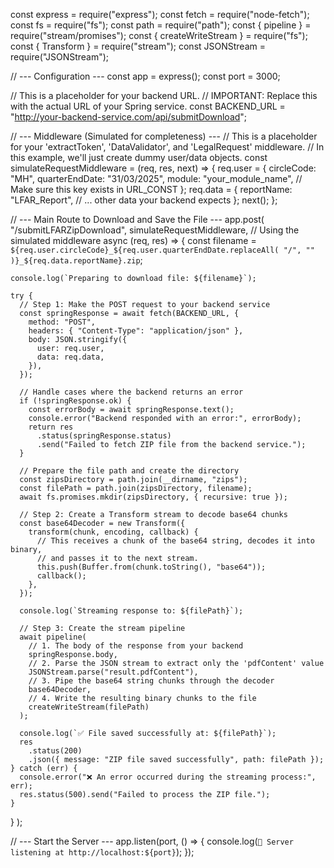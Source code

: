 const express = require("express");
const fetch = require("node-fetch");
const fs = require("fs");
const path = require("path");
const { pipeline } = require("stream/promises");
const { createWriteStream } = require("fs");
const { Transform } = require("stream");
const JSONStream = require("JSONStream");

// --- Configuration ---
const app = express();
const port = 3000;

// This is a placeholder for your backend URL.
// IMPORTANT: Replace this with the actual URL of your Spring service.
const BACKEND_URL = "http://your-backend-service.com/api/submitDownload";

// --- Middleware (Simulated for completeness) ---
// This is a placeholder for your 'extractToken', 'DataValidator', and 'LegalRequest' middleware.
// In this example, we'll just create dummy user/data objects.
const simulateRequestMiddleware = (req, res, next) => {
  req.user = {
    circleCode: "MH",
    quarterEndDate: "31/03/2025",
    module: "your_module_name", // Make sure this key exists in URL_CONST
  };
  req.data = {
    reportName: "LFAR_Report",
    // ... other data your backend expects
  };
  next();
};

// --- Main Route to Download and Save the File ---
app.post(
  "/submitLFARZipDownload",
  simulateRequestMiddleware, // Using the simulated middleware
  async (req, res) => {
    const filename = `${req.user.circleCode}_${req.user.quarterEndDate.replaceAll(
      "/",
      ""
    )}_${req.data.reportName}.zip`;

    console.log(`Preparing to download file: ${filename}`);

    try {
      // Step 1: Make the POST request to your backend service
      const springResponse = await fetch(BACKEND_URL, {
        method: "POST",
        headers: { "Content-Type": "application/json" },
        body: JSON.stringify({
          user: req.user,
          data: req.data,
        }),
      });

      // Handle cases where the backend returns an error
      if (!springResponse.ok) {
        const errorBody = await springResponse.text();
        console.error("Backend responded with an error:", errorBody);
        return res
          .status(springResponse.status)
          .send("Failed to fetch ZIP file from the backend service.");
      }

      // Prepare the file path and create the directory
      const zipsDirectory = path.join(__dirname, "zips");
      const filePath = path.join(zipsDirectory, filename);
      await fs.promises.mkdir(zipsDirectory, { recursive: true });

      // Step 2: Create a Transform stream to decode base64 chunks
      const base64Decoder = new Transform({
        transform(chunk, encoding, callback) {
          // This receives a chunk of the base64 string, decodes it into binary,
          // and passes it to the next stream.
          this.push(Buffer.from(chunk.toString(), "base64"));
          callback();
        },
      });

      console.log(`Streaming response to: ${filePath}`);

      // Step 3: Create the stream pipeline
      await pipeline(
        // 1. The body of the response from your backend
        springResponse.body,
        // 2. Parse the JSON stream to extract only the 'pdfContent' value
        JSONStream.parse("result.pdfContent"),
        // 3. Pipe the base64 string chunks through the decoder
        base64Decoder,
        // 4. Write the resulting binary chunks to the file
        createWriteStream(filePath)
      );

      console.log(`✅ File saved successfully at: ${filePath}`);
      res
        .status(200)
        .json({ message: "ZIP file saved successfully", path: filePath });
    } catch (err) {
      console.error("❌ An error occurred during the streaming process:", err);
      res.status(500).send("Failed to process the ZIP file.");
    }
  }
);

// --- Start the Server ---
app.listen(port, () => {
  console.log(`🚀 Server listening at http://localhost:${port}`);
});
